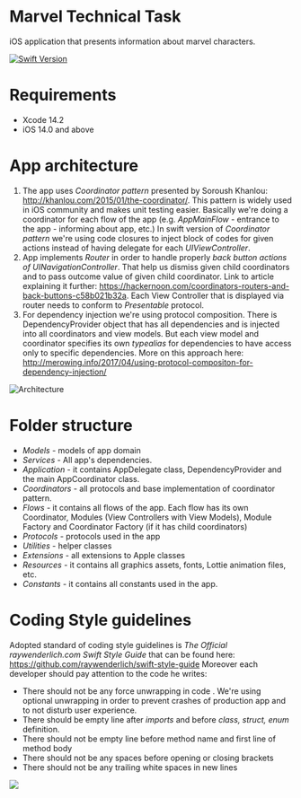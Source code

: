 # Marvel Technical Task

iOS  application that presents information about marvel characters.

[![Swift Version][swift-image]][swift-url]

# Requirements
* Xcode 14.2
* iOS 14.0 and above

# App architecture

1. The app uses *Coordinator pattern* presented by Soroush Khanlou: http://khanlou.com/2015/01/the-coordinator/. This pattern is widely used in iOS community and makes unit testing easier. Basically we're doing a coordinator for each flow of the app (e.g. *AppMainFlow* - entrance to the app - informing about app, etc.)
In swift version of *Coordinator pattern* we're using code closures to inject block of codes for given actions instead of having delegate for each *UIViewController*.
2. App implements *Router* in order to handle properly *back button actions of UINavigationController*. That help us dismiss given child coordinators and to pass outcome value of given child coordinator. Link to article explaining it further: https://hackernoon.com/coordinators-routers-and-back-buttons-c58b021b32a. Each View Controller that is displayed via router needs to conform to *Presentable* protocol.
3. For dependency injection we're using protocol composition. There is DependencyProvider object that has all dependencies and is injected into all coordinators and view models. But each view model and coordinator specifies its own *typealias* for dependencies to have access only to specific dependencies. More on this approach here: http://merowing.info/2017/04/using-protocol-compositon-for-dependency-injection/

![Architecture](https://user-images.githubusercontent.com/51052591/65523198-984bc600-def4-11e9-8753-2af051aa9e91.png)

# Folder structure

* *Models* - models of app domain
* *Services* - All app's dependencies.
* *Application* - it contains AppDelegate class, DependencyProvider and the main AppCoordinator class.
* *Coordinators* - all protocols and base implementation of coordinator pattern.
* *Flows* - it contains all flows of the app. Each flow has its own Coordinator, Modules (View Controllers with View Models), Module Factory and Coordinator Factory (if it has child coordinators)
* *Protocols* - protocols used in the app
* *Utilities* - helper classes
* *Extensions* - all extensions to Apple classes
* *Resources* - it contains all graphics assets, fonts, Lottie animation files, etc.
* *Constants* - it contains all constants used in the app.

# Coding Style guidelines

Adopted standard of coding style guidelines is *The Official raywenderlich.com Swift Style Guide* that can be found here: https://github.com/raywenderlich/swift-style-guide
Moreover each developer should pay attention to the code he writes:
* There should not be any force unwrapping in code . We're using optional unwrapping in order to prevent crashes of production app and to not disturb user experience.
* There should be empty line after *imports* and before *class, struct, enum* definition.
* There should not be empty line before method name and first line of method body
* There should not be any spaces before opening or closing brackets
* There should not be any trailing white spaces in new lines

[swift-image]:https://img.shields.io/badge/swift-5.0-orange.svg
[swift-url]: https://swift.org/

![](demo.gif)
